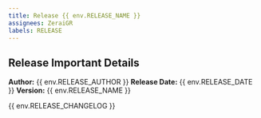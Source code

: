 ```yaml
---
title: Release {{ env.RELEASE_NAME }}
assignees: ZeraiGR
labels: RELEASE
---
```


## Release Important Details

**Author:** {{ env.RELEASE_AUTHOR }}
**Release Date:** {{ env.RELEASE_DATE }}
**Version:** {{ env.RELEASE_NAME }}

{{ env.RELEASE_CHANGELOG }}